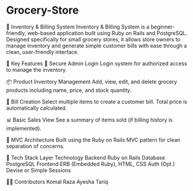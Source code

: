 # Grocery-Store
🛒 Inventory & Billing System
Inventory & Billing System is a beginner-friendly, web-based application built using Ruby on Rails and PostgreSQL. Designed specifically for small grocery stores, it allows store owners to manage inventory and generate simple customer bills with ease through a clean, user-friendly interface.

🚀 Key Features
🔐 Secure Admin Login
Login system for authorized access to manage the inventory.

📦 Product Inventory Management
Add, view, edit, and delete grocery products including name, price, and stock quantity.

🧾 Bill Creation
Select multiple items to create a customer bill. Total price is automatically calculated.

📊 Basic Sales View
See a summary of items sold (if billing history is implemented).

🧠 MVC Architecture
Built using the Ruby on Rails MVC pattern for clean separation of concerns.

🧱 Tech Stack
Layer	Technology
Backend	Ruby on Rails
Database	PostgreSQL
Frontend	ERB (Embedded Ruby), HTML, CSS
Auth (Opt.)	Devise or Simple Sessions

👩‍💻 Contributors
Komal Raza
Ayesha Tariq
